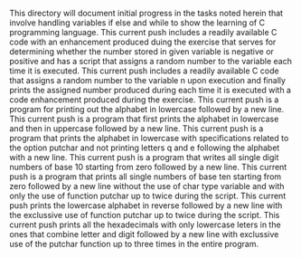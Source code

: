This directory will document initial progress in the tasks noted herein that involve handling variables if else and while to show the learning of C programming language.
This current push includes a readily available C code with an enhancement produced duing the exercise that serves for determining whether the number stored in given variable is negative or positive and has a script that assigns a random number to the variable each time it is executed.
This current push includes a readily available C code that assigns a random number to the variable n upon execution and finally prints the assigned number produced during each time it is executed with a code enhancement produced during the exercise.
This current push is a program for printing out the alphabet in lowercase followed by a new line.
This current push is a program that first prints the alphabet in lowercase and then in uppercase followed by a new line.
This current push is a program that prints the alphabet in lowercase with specifications related to the option putchar and not printing letters q and e following the alphabet with a new line.
This current push is a program that writes all single digit numbers of base 10 starting from zero followed by a new line.
This current push is a program that prints all single numbers of base ten starting from zero followed by a new line without the use of char type variable and with only the use of function putchar up to twice during the script.
This current push prints the lowercase alphabet in reverse followed by a new line with the exclussive use of function putchar up to twice during the script.
This current push prints all the hexadecimals with only lowercase leters in the ones that combine letter and digit followed by a new line with exclussive use of the putchar function up to three times in the entire program.

